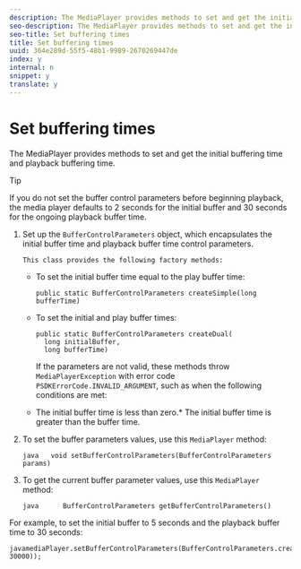 ```yaml
---
description: The MediaPlayer provides methods to set and get the initial buffering time and playback buffering time.
seo-description: The MediaPlayer provides methods to set and get the initial buffering time and playback buffering time.
seo-title: Set buffering times
title: Set buffering times
uuid: 364e289d-55f5-48b1-9989-2670269447de
index: y
internal: n
snippet: y
translate: y
---
```


# Set buffering times

The MediaPlayer provides methods to set and get the initial buffering time and playback buffering time.


>[!TIP]
>
>If you do not set the buffer control parameters before beginning playback, the media player defaults to 2 seconds for the initial buffer and 30 seconds for the ongoing playback buffer time.

1. Set up the `BufferControlParameters` object, which encapsulates the initial buffer time and playback buffer time control parameters.

       This class provides the following factory methods:     
    * To set the initial buffer time equal to the play buffer time:     
      ```
      public static BufferControlParameters createSimple(long bufferTime)
      ```
    
    * To set the initial and play buffer times:     
      ```
      public static BufferControlParameters createDual( 
        long initialBuffer,  
        long bufferTime)
      ```
    
    
    

    
       If the parameters are not valid, these methods throw `MediaPlayerException` with error code `PSDKErrorCode.INVALID_ARGUMENT`, such as when the following conditions are met:     
    * The initial buffer time is less than zero.* The initial buffer time is greater than the buffer time.    
    

    
1. To set the buffer parameters values, use this `MediaPlayer` method:

   ```
   java   void setBufferControlParameters(BufferControlParameters params)
   ```

1. To get the current buffer parameter values, use this `MediaPlayer` method:

   ```
   java      BufferControlParameters getBufferControlParameters()  
   
   ```

For example, to set the initial buffer to 5 seconds and the playback buffer time to 30 seconds: 

```
javamediaPlayer.setBufferControlParameters(BufferControlParameters.createDual(5000, 30000));
```
